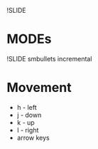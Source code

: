 !SLIDE
# MODEs


!SLIDE smbullets incremental
# Movement

 * h - left
 * j - down
 * k - up
 * l - right
 * arrow keys
